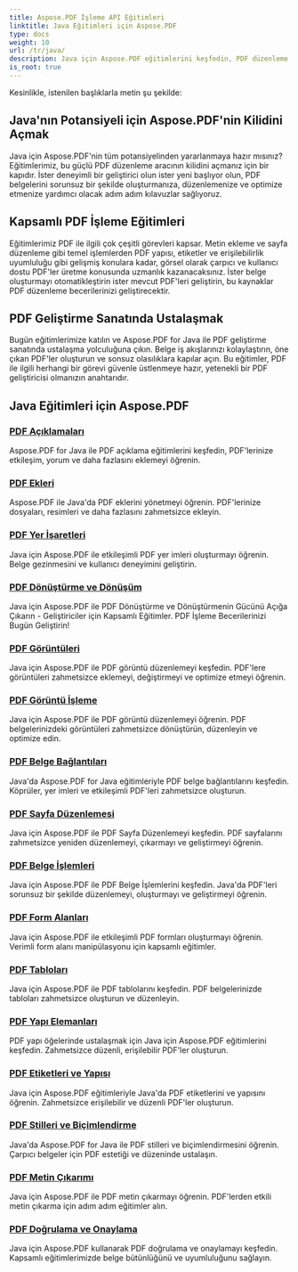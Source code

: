 ```yaml
---
title: Aspose.PDF İşleme API Eğitimleri
linktitle: Java Eğitimleri için Aspose.PDF
type: docs
weight: 10
url: /tr/java/
description: Java için Aspose.PDF eğitimlerini keşfedin, PDF düzenleme konusunda uzmanlaşın ve PDF'leri kusursuz bir şekilde oluşturmak, düzenlemek ve optimize etmek için gücünden yararlanın.
is_root: true
---
```

Kesinlikle, istenilen başlıklarla metin şu şekilde:

## Java'nın Potansiyeli için Aspose.PDF'nin Kilidini Açmak

Java için Aspose.PDF'nin tüm potansiyelinden yararlanmaya hazır mısınız? Eğitimlerimiz, bu güçlü PDF düzenleme aracının kilidini açmanız için bir kapıdır. İster deneyimli bir geliştirici olun ister yeni başlıyor olun, PDF belgelerini sorunsuz bir şekilde oluşturmanıza, düzenlemenize ve optimize etmenize yardımcı olacak adım adım kılavuzlar sağlıyoruz.

## Kapsamlı PDF İşleme Eğitimleri

Eğitimlerimiz PDF ile ilgili çok çeşitli görevleri kapsar. Metin ekleme ve sayfa düzenleme gibi temel işlemlerden PDF yapısı, etiketler ve erişilebilirlik uyumluluğu gibi gelişmiş konulara kadar, görsel olarak çarpıcı ve kullanıcı dostu PDF'ler üretme konusunda uzmanlık kazanacaksınız. İster belge oluşturmayı otomatikleştirin ister mevcut PDF'leri geliştirin, bu kaynaklar PDF düzenleme becerilerinizi geliştirecektir.

## PDF Geliştirme Sanatında Ustalaşmak

Bugün eğitimlerimize katılın ve Aspose.PDF for Java ile PDF geliştirme sanatında ustalaşma yolculuğuna çıkın. Belge iş akışlarınızı kolaylaştırın, öne çıkan PDF'ler oluşturun ve sonsuz olasılıklara kapılar açın. Bu eğitimler, PDF ile ilgili herhangi bir görevi güvenle üstlenmeye hazır, yetenekli bir PDF geliştiricisi olmanızın anahtarıdır.

## Java Eğitimleri için Aspose.PDF

### [PDF Açıklamaları](./pdf-annotations/)
Aspose.PDF for Java ile PDF açıklama eğitimlerini keşfedin, PDF'lerinize etkileşim, yorum ve daha fazlasını eklemeyi öğrenin.
### [PDF Ekleri](./pdf-attachments/)
Aspose.PDF ile Java'da PDF eklerini yönetmeyi öğrenin. PDF'lerinize dosyaları, resimleri ve daha fazlasını zahmetsizce ekleyin.
### [PDF Yer İşaretleri](./pdf-bookmarks/)
Java için Aspose.PDF ile etkileşimli PDF yer imleri oluşturmayı öğrenin. Belge gezinmesini ve kullanıcı deneyimini geliştirin.
### [PDF Dönüştürme ve Dönüşüm](./pdf-conversion-transformation/)
Java için Aspose.PDF ile PDF Dönüştürme ve Dönüştürmenin Gücünü Açığa Çıkarın - Geliştiriciler için Kapsamlı Eğitimler. PDF İşleme Becerilerinizi Bugün Geliştirin!
### [PDF Görüntüleri](./pdf-images/)
Java için Aspose.PDF ile PDF görüntü düzenlemeyi keşfedin. PDF'lere görüntüleri zahmetsizce eklemeyi, değiştirmeyi ve optimize etmeyi öğrenin.
### [PDF Görüntü İşleme](./pdf-image-manipulation/)
Java için Aspose.PDF ile PDF görüntü düzenlemeyi öğrenin. PDF belgelerinizdeki görüntüleri zahmetsizce dönüştürün, düzenleyin ve optimize edin.
### [PDF Belge Bağlantıları](./pdf-document-links/)
Java'da Aspose.PDF for Java eğitimleriyle PDF belge bağlantılarını keşfedin. Köprüler, yer imleri ve etkileşimli PDF'leri zahmetsizce oluşturun.
### [PDF Sayfa Düzenlemesi](./pdf-page-manipulation/)
Java için Aspose.PDF ile PDF Sayfa Düzenlemeyi keşfedin. PDF sayfalarını zahmetsizce yeniden düzenlemeyi, çıkarmayı ve geliştirmeyi öğrenin.
### [PDF Belge İşlemleri](./pdf-document-operations/)
Java için Aspose.PDF ile PDF Belge İşlemlerini keşfedin. Java'da PDF'leri sorunsuz bir şekilde düzenlemeyi, oluşturmayı ve geliştirmeyi öğrenin.
### [PDF Form Alanları](./pdf-form-fields/)
Java için Aspose.PDF ile etkileşimli PDF formları oluşturmayı öğrenin. Verimli form alanı manipülasyonu için kapsamlı eğitimler.
### [PDF Tabloları](./pdf-tables/)
Java için Aspose.PDF ile PDF tablolarını keşfedin. PDF belgelerinizde tabloları zahmetsizce oluşturun ve düzenleyin. 
### [PDF Yapı Elemanları](./pdf-structure-elements/)
PDF yapı öğelerinde ustalaşmak için Java için Aspose.PDF eğitimlerini keşfedin. Zahmetsizce düzenli, erişilebilir PDF'ler oluşturun.
### [PDF Etiketleri ve Yapısı](./pdf-tags-and-structure/)
Java için Aspose.PDF eğitimleriyle Java'da PDF etiketlerini ve yapısını öğrenin. Zahmetsizce erişilebilir ve düzenli PDF'ler oluşturun.
### [PDF Stilleri ve Biçimlendirme](./pdf-styles-and-formatting/)
Java'da Aspose.PDF for Java ile PDF stilleri ve biçimlendirmesini öğrenin. Çarpıcı belgeler için PDF estetiği ve düzeninde ustalaşın.
### [PDF Metin Çıkarımı](./pdf-text-extraction/)
Java için Aspose.PDF ile PDF metin çıkarmayı öğrenin. PDF'lerden etkili metin çıkarma için adım adım eğitimler alın.
### [PDF Doğrulama ve Onaylama](./pdf-validation-and-verification/)
Java için Aspose.PDF kullanarak PDF doğrulama ve onaylamayı keşfedin. Kapsamlı eğitimlerimizde belge bütünlüğünü ve uyumluluğunu sağlayın.